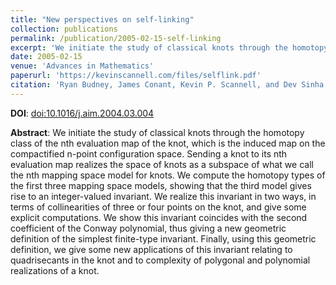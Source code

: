 ```yaml
---
title: "New perspectives on self-linking"
collection: publications
permalink: /publication/2005-02-15-self-linking
excerpt: 'We initiate the study of classical knots through the homotopy class of the nth evaluation map of the knot, which is the induced map on the compactified n-point configuration space.'
date: 2005-02-15
venue: 'Advances in Mathematics'
paperurl: 'https://kevinscannell.com/files/selflink.pdf'
citation: 'Ryan Budney, James Conant, Kevin P. Scannell, and Dev Sinha. New per- spectives on self-linking. <i>Advances in Mathematics</i>, 191(1):78–113, 2005.'
---
```


**DOI**: [doi:10.1016/j.aim.2004.03.004](http://dx.doi.org/10.1016/j.aim.2004.03.004)

**Abstract**: We initiate the study of classical knots through the homotopy class of the nth evaluation map of the knot, which is the induced map on the compactified n-point configuration space. Sending a knot to its nth evaluation map realizes the space of knots as a subspace of what we call the nth mapping space model for knots. We compute the homotopy types of the first three mapping space models, showing that the third model gives rise to an integer-valued invariant. We realize this invariant in two ways, in terms of collinearities of three or four points on the knot, and give some explicit computations. We show this invariant coincides with the second coefficient of the Conway polynomial, thus giving a new geometric definition of the simplest finite-type invariant. Finally, using this geometric definition, we give some new applications of this invariant relating to quadrisecants in the knot and to complexity of polygonal and polynomial realizations of a knot.

